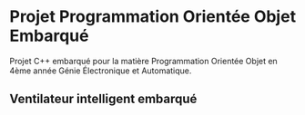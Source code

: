 # Projet Programmation Orientée Objet Embarqué
Projet C++ embarqué pour la matière Programmation Orientée Objet en 4ème année Génie Électronique et Automatique. 

## Ventilateur intelligent embarqué
